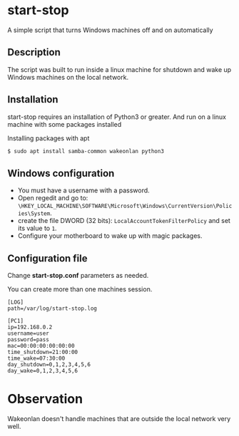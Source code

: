 # start-stop
A simple script that turns Windows machines off and on automatically
 
## Description
The script was built to run inside a linux machine for shutdown and wake up Windows machines on the local network.

## Installation
start-stop requires an installation of Python3 or greater. And run on a linux machine with some packages installed

Installing packages with apt
```bash
$ sudo apt install samba-common wakeonlan python3
```

## Windows configuration
* You must have a username with a password.
* Open regedit and go to: `\HKEY_LOCAL_MACHINE\SOFTWARE\Microsoft\Windows\CurrentVersion\Policies\System`.
* create the file DWORD (32 bits): `LocalAccountTokenFilterPolicy` and set its value to `1`.
* Configure your motherboard to wake up with magic packages.

## Configuration file

Change **start-stop.conf** parameters as needed.

You can create more than one machines session.

```text
[LOG]
path=/var/log/start-stop.log

[PC1]
ip=192.168.0.2
username=user
password=pass
mac=00:00:00:00:00:00
time_shutdown=21:00:00
time_wake=07:30:00
day_shutdown=0,1,2,3,4,5,6
day_wake=0,1,2,3,4,5,6
```

# Observation
Wakeonlan doesn't handle machines that are outside the local network very well.